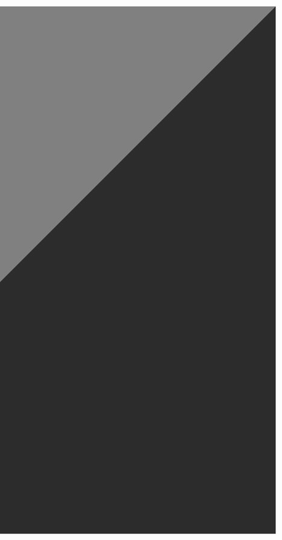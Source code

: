 <h1>

<a href="https://example.com">
  
<tr>
  
<td>


<table border="700" align="right" height=29>


</td>

</tr>

</table>

</a>

</h1>

